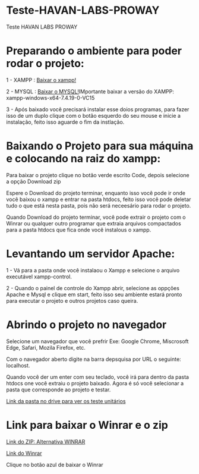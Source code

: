 # Teste-HAVAN-LABS-PROWAY
Teste HAVAN LABS PROWAY

<h1>Preparando o ambiente para poder rodar o projeto:</h1>


<p>1 - XAMPP : <a href="https://www.apachefriends.org/pt_br/download.html">Baixar o xampp!</a></p>
<p>2 - MYSQL : <a href="https://www.mysql.com/downloads/">Baixar o MYSQL!</a>IMportante baixar a versão do XAMPP:  xampp-windows-x64-7.4.19-0-VC15</p>
<p>3 - Após baixado você precisará instalar esse doios programas, para fazer isso de um duplo clique com o botão esquerdo do seu mouse e inicie a instalação, feito isso aguarde o fim da instlação.</p>

<h1>Baixando o Projeto para sua máquina e colocando na raiz do xampp:</h1>


<p>Para baixar o projeto clique no botão verde escrito Code, depois selecione a opção Download zip</p>
<p>Espere o Download do projeto terminar, enquanto isso você pode ir onde você baixou o xampp e entrar na pasta htdocs, feito isso você pode deletar tudo o que está nesta pasta, pois não será neceesário para rodar o projeto.</p>
<p>Quando Download do projeto terminar, você pode extrair o projeto com o Winrar ou qualquer outro programar que extraia arquivos compactados para a pasta htdocs que fica onde você instalous o xampp.</p>


<h1>Levantando um servidor Apache:</h1>

<p>1 - Vá para a pasta onde você instalaou o Xampp e selecione o arquivo executável xampp-control.</p>
<p>2 - Quando o painel de controle do Xampp abrir, selecione as oppções Apache e Mysql e clique em start, feito isso seu ambiente estará pronto para executar o projeto e outros projetos caso queira.</p>

<h1>Abrindo o projeto no navegador</h1>

<p>Selecione um navegador que você prefrir
Exe: Google Chrome, Miscrosoft Edge, Safari, Mozila Firefox, etc.</p>

<p>Com o navegador aberto digite na barra depsquisa por URL o seguinte: localhost.</p>

<p>Quando você der um enter com seu teclado, você irá para dentro da pasta htdocs one você extraiu o projeto baixado. Agora é só você selecionar a pasta que corresponde ao projeto e testar.</p>

<a href="Link para ver os testes unitário">Link da pasta no drive para ver os teste unitários</a>


<h1>Link para baixar o Winrar e o zip</h1>
<a href="https://www.winzip.com/win/bp/landing/download-winzip.html?gclid=CjwKCAjwtJ2FBhAuEiwAIKu19ow4cqQhvqmmvZUdYKv2WVnGZkzb5xb3MmrOa5S52oBVAn4QSJdCKhoCDIsQAvD_BwE">Link do ZIP: Alternativa WINRAR</a>

<a href="https://www.win-rar.com/predownload.html?&L=9">Link do Winrar</a>
<p>Clique no botão azul de baixar o Winrar</p>
